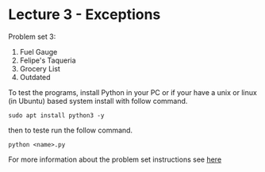 # Lecture 3 - Exceptions

Problem set 3:

1. Fuel Gauge
2. Felipe's Taqueria
3. Grocery List
4. Outdated

To test the programs, install Python in your PC or if your have a unix or linux (in Ubuntu) based system install with follow command.

~~~
sudo apt install python3 -y
~~~

then to teste run the follow command.

~~~
python <name>.py
~~~

For more information about the problem set instructions see [here](https://cs50.harvard.edu/python/2022/psets/3)